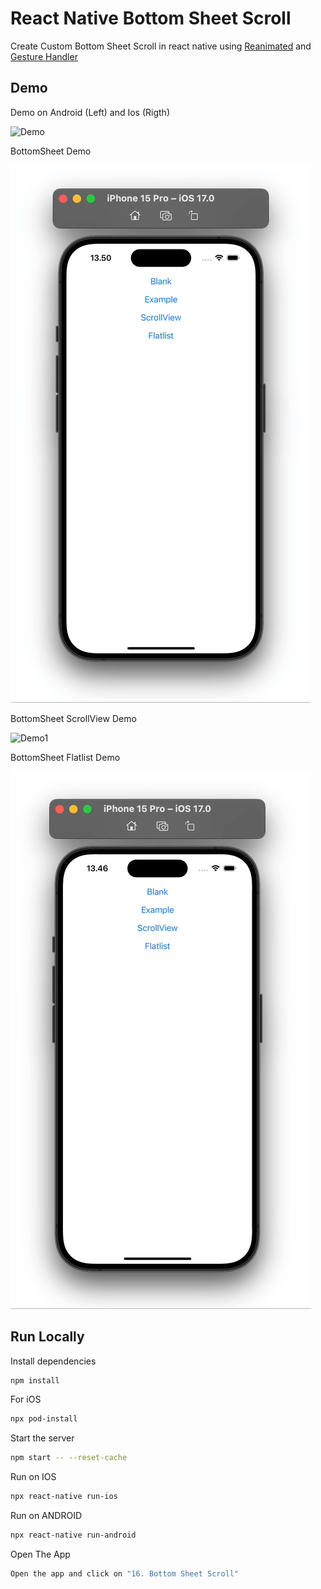 # React Native Bottom Sheet Scroll

Create Custom Bottom Sheet Scroll in react native using [Reanimated](https://docs.swmansion.com/react-native-reanimated/) and [Gesture Handler](https://docs.swmansion.com/react-native-gesture-handler/docs/)

## Demo

Demo on Android (Left) and Ios (Rigth)

![Demo](./Demo.gif)

BottomSheet Demo

![Demo1](./Demo2.gif)

BottomSheet ScrollView Demo

![Demo1](./Demo3.gif)

BottomSheet Flatlist Demo

![Demo1](./Demo4.gif)

## Run Locally

Install dependencies

```bash
npm install
```

For iOS

```bash
npx pod-install
```

Start the server

```bash
npm start -- --reset-cache
```

Run on IOS

```bash
npx react-native run-ios
```

Run on ANDROID

```bash
npx react-native run-android
```

Open The App

```bash
Open the app and click on "16. Bottom Sheet Scroll"
```
